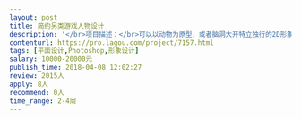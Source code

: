 ```yaml
---                
layout: post       
title: 简约另类游戏人物设计           
description: '</br>项目描述：</br>可以以动物为原型，或者脑洞大开特立独行的2D形象，创造一名角色的形象，角度为平视侧45°。呆萌，蠢怪，搞笑更佳！这名角色可以通过道具，武器或者自身在地面上绘制或留下一片颜色。</br></br>绘画要求：</br>设计简单直白突出特点，造型细节一定要精简，形象不能复杂！线条简单干练，平涂上色，颜色使用简单少而精，明暗分明过度明显。千万不要厚涂！！！</br></br>参考实例：</br>《Pool Panic》（开发商Adult Swim Games ）</br>《Battle Block Theater》（开发商The Behemoth）</br>《Castle Crashers》（开发商The Behemoth）</br>http://www.theconceptartblog.com/2014/10/31/em-destaque-a-arte-de-fabien-mense/</br>（插画师Fabien Mense）</br>'     
contenturl: https://pro.lagou.com/project/7157.html      
tags: [平面设计,Photoshop,形象设计]            
salary: 10000-20000元          
publish_time: 2018-04-08 12:02:27         
review: 2015人                   
apply: 8人                   
recommend: 0人                   
time_range: 2-4周              
---                 
```

